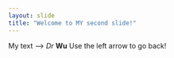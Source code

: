 ```yaml
---
layout: slide
title: "Welcome to MY second slide!"
---
```

My text --> *Dr* **Wu**
Use the left arrow to go back!
